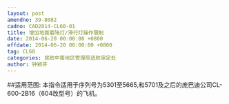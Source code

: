 ```yaml
---
layout: post
amendno: 39-8082
cadno: CAD2014-CL60-01
title: 增加地面着陆灯/滑行灯操作限制
date: 2014-06-20 00:00:00 +0800
effdate: 2014-06-20 00:00:00 +0800
tag: CL60
categories: 民航中南地区管理局适航审定处
author: 钟颖芬
---
```


##适用范围:
本指令适用于序列号为5301至5665,和5701及之后的庞巴迪公司CL-600-2B16（604改型号）的飞机。

